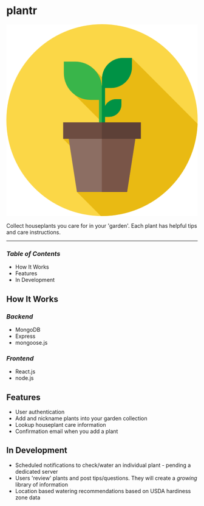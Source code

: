 # plantr

![Logo](https://raw.githubusercontent.com/joeqnicholson/plantr/master/frontend/src/components/plant.png)

Collect houseplants you care for in your 'garden'. Each plant has helpful tips and care instructions.


___
### _Table of Contents_
* How It Works
* Features
* In Development

## __How It Works__

### _Backend_
* MongoDB
* Express
* mongoose.js

### _Frontend_
* React.js
* node.js

## __Features__
* User authentication
* Add and nickname plants into your garden collection
* Lookup houseplant care information
* Confirmation email when you add a plant

## __In Development__
* Scheduled notifications to check/water an individual plant - pending a dedicated server
* Users 'review' plants and post tips/questions. They will create a _growing_ library of information
* Location based watering recommendations based on USDA hardiness zone data
